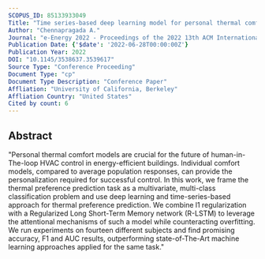 ```yaml
---
SCOPUS_ID: 85133933049
Title: "Time series-based deep learning model for personal thermal comfort prediction"
Author: "Chennapragada A."
Journal: "e-Energy 2022 - Proceedings of the 2022 13th ACM International Conference on Future Energy Systems"
Publication Date: {'$date': '2022-06-28T00:00:00Z'}
Publication Year: 2022
DOI: "10.1145/3538637.3539617"
Source Type: "Conference Proceeding"
Document Type: "cp"
Document Type Description: "Conference Paper"
Affliation: "University of California, Berkeley"
Affliation Country: "United States"
Cited by count: 6
---
```


## Abstract
"Personal thermal comfort models are crucial for the future of human-in-The-loop HVAC control in energy-efficient buildings. Individual comfort models, compared to average population responses, can provide the personalization required for successful control. In this work, we frame the thermal preference prediction task as a multivariate, multi-class classification problem and use deep learning and time-series-based approach for thermal preference prediction. We combine l1 regularization with a Regularized Long Short-Term Memory network (R-LSTM) to leverage the attentional mechanisms of such a model while counteracting overfitting. We run experiments on fourteen different subjects and find promising accuracy, F1 and AUC results, outperforming state-of-The-Art machine learning approaches applied for the same task."
